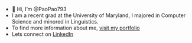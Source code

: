 - 👋 Hi, I’m @PaoPao793
- I am a recent grad at the University of Maryland, I majored in Computer Science and minored in Linguistics.
- To find more information about me, [visit my portfolio](https://paola-portfolio-vq8p.vercel.app/)
- Lets connect on [LinkedIn](https://www.linkedin.com/in/paola-hernandez-aguirre/)



<!---
PaoPao793/PaoPao793 is a ✨ special ✨ repository because its `README.md` (this file) appears on your GitHub profile.
You can click the Preview link to take a look at your changes.
--->
